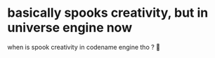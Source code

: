 # basically spooks creativity, but in universe engine now

when is spook creativity in codename engine tho ? 🤔
